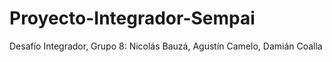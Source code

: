 # Proyecto-Integrador-Sempai
Desafío Integrador, Grupo 8: Nicolás Bauzá, Agustín Camelo, Damián Coalla
